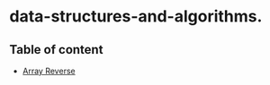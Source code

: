 # data-structures-and-algorithms.

## Table of content

* [Array Reverse](challenges/ArrayReverse/README)